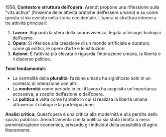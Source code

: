 1958, **Contesto e struttura dell’opera:** Arendt propone una riflessione sulla "vita activa" (l’insieme delle attività pratiche dell’essere umano) e su come questa si sia evoluta nella storia occidentale. L'opera si struttura intorno a tre attività principali:

1. **Lavoro**: Riguarda la sfera della sopravvivenza, legata ai bisogni biologici dell’uomo.
2. **Opera**: Si riferisce alla creazione di un mondo artificiale e duraturo, come gli edifici, le opere d’arte e le istituzioni.
3. **Azione**: È l’attività più elevata e riguarda l’interazione umana, la libertà e il discorso politico.

**Temi fondamentali:**

- La centralità della **pluralità**: l’azione umana ha significato solo in un contesto di interazione con altri.
- La **modernità** come periodo in cui il lavoro ha acquisito un’importanza eccessiva, a scapito dell’azione e dell’opera.
- La **politica** è vista come l’ambito in cui si realizza la libertà umana attraverso il dialogo e la partecipazione.

**Analisi critica:** Quest’opera è una critica alla modernità e alla perdita dello spazio pubblico. Arendt lamenta che la politica sia stata ridotta a mera amministrazione economica, privando gli individui della possibilità di agire liberamente.